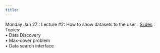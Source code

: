 ```yaml
---
title: 
---
```


Monday Jan 27
: Lecture #2: How to show datasets to the user
  : [Slides](https://docs.google.com/presentation/d/16ipM85nnE-aSDZTP2CsJGiB3a4lgyHI-/edit?usp=sharing&ouid=107445138954532774881&rtpof=true&sd=true)
: Topics: <br> &#x2022; Data Discovery <br> &#x2022; Max-cover problem <br> &#x2022; Data search interface

